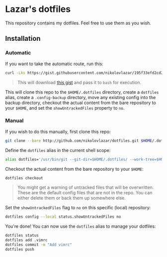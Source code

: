 # Lazar's dotfiles

This repository contains my dotfiles. Feel free to use them as you wish.

## Installation

### Automatic

If you want to take the automatic route, run this:

```bash
curl -Lks https://gist.githubusercontent.com/nikolovlazar/195f33efd2cd20bb99bdc6263076cca4/raw/f2e79fed00584dbce9d577641390740f2d13227e/dotfiles-install.sh | /bin/bash
```

> This will download [this gist](https://gist.github.com/nikolovlazar/195f33efd2cd20bb99bdc6263076cca4) and pass it to `bash` for execution.

This will clone this repo to the `$HOME/.dotfiles` directory, create a `dotfiles` alias, create a `.config-backup` directory, move any existing config into the backup directory, checkout the actual content from the bare repository to your `$HOME`, and set the `showUntrackedFiles` property to `no`.

### Manual

If you wish to do this manually, first clone this repo:

```bash
git clone --bare http://github.com/nikolovlazar/dotfiles.git $HOME/.dotfiles
```

Define the `dotfiles` alias in the current shell scope:

```bash
alias dotfiles='/usr/bin/git --git-dir=$HOME/.dotfiles/ --work-tree=$HOME'
```

Checkout the actual content from the bare repository to your `$HOME`:

```bash
dotfiles checkout
```

> You might get a warning of untracked files that will be overwritten. These are the default config files that are not in the repo. You can either delete them or back them up somewhere else.

Set the `showUntrackedFiles` flag to `no` on this specific (local) repository:

```bash
dotfiles config --local status.showUntrackedFiles no
```

You're done! You can now use the `dotfiles` alias to manage your dotfiles:

```bash
dotfiles status
dotfiles add .vimrc
dotfiles commit -m "Add vimrc"
dotfiles push
```

